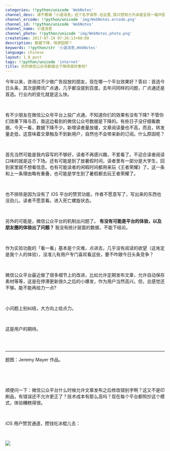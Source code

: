 ```yaml
---
categories: !!python/unicode 'WebNotes'
channel_desc: 请不要被「小道消息」这个名字误导.在这里,我只想努力为读者呈现一幅中国互联网的清明上河图.
channel_ercode: !!python/unicode 'img/WebNotes.ercode.png'
channel_id: !!python/unicode 'WebNotes'
channel_name: 小道消息
channel_photo: !!python/unicode 'img/WebNotes.photo.png'
createtime: 2017-07-19 07:26:13+00:00
description: 数据下降，啥原因啊？
keywords: !!python/str '小道消息,WebNotes'
language: chinese
layout: 1_0_post
tags: !!python/unicode 'internet'
title: 你的微信公众号数据也下降得很厉害吧?
---
```

<div class="rich_media_content" id="js_content">
<p>
         今年以来，咨询过不少做广告投放的朋友，现在哪一个平台效果好？答曰：首选今日头条，其次是腾讯广点通，几乎都没提到百度。去年问同样的问题，广点通还是首选。行业内的变化就是这么快。
        </p>
<p>
<br/>
</p>
<p>
         有不少朋友在微信公众号平台上投广点通，不知道你们的效果有没有下降? 不管你们效果下降与否，我这边看到的微信公众号数据是下降的。有些日子没仔细看数据，今天一看，数据下降不少。新增读者量放缓，文章阅读量也不高，而且，转发量走低，这意味着文章触及不到新用户，自然也不会带来新的订阅。什么原因呢？
        </p>
<p>
<br/>
</p>
<p>
         首先当然可能是我内容写的不够好，读者不再感兴趣，不爱看了。不迎合读者阅读口味的就是这个下场。还有可能是到了放暑假时间，读者里有一部分是大学生，回到家里就不想看信息。也有可能读者的闲暇时间都用来玩《王者荣耀》了。这一条和上一条理由略有重叠，也可能是学生到了暑假都去玩王者荣耀了。
        </p>
<p>
<br/>
</p>
<p>
         也不排除是因为没有了 iOS 平台的赞赏功能，作者不愿意写了，写出来的东西也没劲儿，读者不愿意看。进入死亡螺旋状态。
        </p>
<p>
<br/>
</p>
<p>
         另外的可能是，微信公众平台的机制出问题了。
         <strong>
          有没有可能是平台的体验，以及朋友圈的体验出了问题？
         </strong>
         我没有统计层面的数据，不能下结论。
        </p>
<p>
<br/>
</p>
<p>
         作为实验功能的「看一看」基本是个灾难，点进去，几乎没有阅读的欲望（这肯定是我个人的体验），没准儿有用户专门喜欢看这些，要不咋跟今日头条竞争？
        </p>
<p>
<br/>
</p>
<p>
         微信公众平台最近做了很多细节上的改进，比如允许定期发布文章，允许自动保存素材等等，这是在停滞更新很久之后的小爆发，作为用户当然高兴。但，总感觉还不够。能不能再给力一点?
        </p>
<p>
<br/>
</p>
<p>
         小问题上别纠结，大方向上给点力。
        </p>
<p>
<br/>
</p>
<p>
         这是用户的期待。
        </p>
<p style="font-family: Lato, Helvetica, Arial, freesans, clean, sans-serif; border: 0px; font-size: 15px; margin-top: -0.1em; margin-bottom: 1.5em; outline: 0px; line-height: 1.5em; color: rgb(51, 51, 51); white-space: normal;">
<br/>
</p>
<hr style="font-family: Lato, Helvetica, Arial, freesans, clean, sans-serif; border-right-width: 0px; border-bottom-width: 0px; border-left-width: 0px; border-top-style: solid; border-top-color: rgb(234, 234, 234); height: 1px; margin-top: 1em; margin-bottom: 1em; color: rgb(51, 51, 51); font-size: 15px; white-space: normal;"/>
<p>
         题图：Jeremy Mayer 作品。
        </p>
<p>
<br/>
</p>
<p>
<br/>
</p>
<p>
         顺便问一下：微信公众平台什么时候允许文章发布之后修改错别字啊？这又不是印刷品，有错误还不允许更正了？技术成本有那么高吗？现在每个平台都照抄这个模式，体验糟糕得很。
        </p>
<p>
<br/>
</p>
<p>
         iOS 用户赞赏通道，攒钱吃冰棍儿去：
        </p>
<p>
<br/>
</p>
<p>
<img class="" data-ratio="0.5857019810508183" data-s="300,640" data-src="" data-type="jpeg" data-w="1161" src="{{ '/img/ow5rEn8QGlFc95PTicyicjEAtnRibty9cP9Z8t15DKHibnXbzSbVgpddNIJ4yAicyqex7icbNqAmia3wP6wUFl7C2hZcQ.jpeg' | prepend: site.img | replace: '//','/' }}"/>
</p>
<p>
<br/>
</p>
</div>